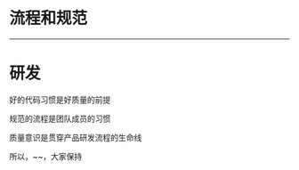 # 流程和规范
---
# 研发
<p>好的代码习惯是好质量的前提</p>
<p>规范的流程是团队成员的习惯</p>
<p>质量意识是贯穿产品研发流程的生命线</p>
<p>所以，~~，大家保持</p>
